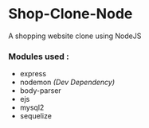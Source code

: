 # Shop-Clone-Node
A shopping website clone using NodeJS
<h3>Modules used :</h3>
<ul>
<li>express</li>
<li>nodemon <em>(Dev Dependency)</em></li>
<li>body-parser</li>
<li>ejs</li>
<li>mysql2</li>
<li>sequelize</li>
</ul>
